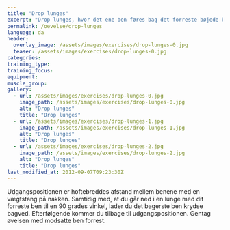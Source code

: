 ```yaml
---
title: "Drop lunges"
excerpt: "Drop lunges, hvor det ene ben føres bag det forreste bøjede ben."
permalink: /oevelse/drop-lunges
language: da
header:
  overlay_image: /assets/images/exercises/drop-lunges-0.jpg
  teaser: /assets/images/exercises/drop-lunges-0.jpg
categories:
training_type: 
training_focus: 
equipment:
muscle_group:
gallery:
  - url: /assets/images/exercises/drop-lunges-0.jpg
    image_path: /assets/images/exercises/drop-lunges-0.jpg
    alt: "Drop lunges"
    title: "Drop lunges"
  - url: /assets/images/exercises/drop-lunges-1.jpg
    image_path: /assets/images/exercises/drop-lunges-1.jpg
    alt: "Drop lunges"
    title: "Drop lunges"
  - url: /assets/images/exercises/drop-lunges-2.jpg
    image_path: /assets/images/exercises/drop-lunges-2.jpg
    alt: "Drop lunges"
    title: "Drop lunges"
last_modified_at: 2012-09-07T09:23:30Z
---
```


Udgangspositionen er hoftebreddes afstand mellem benene med en vægtstang på nakken. Samtidig med, at du går ned i en lunge med dit forreste ben til en 90 grades vinkel, lader du det bagerste ben krydse bagved. Efterfølgende kommer du tilbage til udgangspositionen. Gentag øvelsen med modsatte ben forrest.
